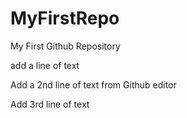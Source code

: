 # MyFirstRepo
My First Github Repository

add a line of text

Add a 2nd line of text from Github editor

Add 3rd line of text
